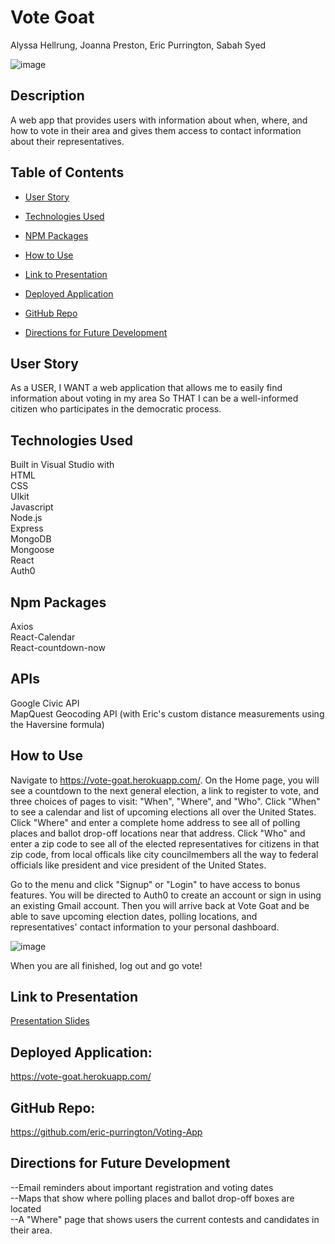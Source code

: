 # Vote Goat

Alyssa Hellrung, Joanna Preston, Eric Purrington, Sabah Syed

![image](https://user-images.githubusercontent.com/57811605/89361054-18979780-d67f-11ea-8ab4-69cfa94b3dc1.png)

## Description

A web app that provides users with information about when, where, and how to vote in their area and gives them access to contact information about their representatives.

## Table of Contents

- [User Story](#user-story)

- [Technologies Used](#technologies-used)

- [NPM Packages](#npm-packages)

- [How to Use](#how-to-use)

- [Link to Presentation](#link-to-presentation)

- [Deployed Application](#deployed-application)

- [GitHub Repo](#github-repo)

- [Directions for Future Development](#directions-for-future-development)

## User Story

As a USER,
I WANT a web application that allows me to easily find information about voting in my area
So THAT I can be a well-informed citizen who participates in the democratic process.

## Technologies Used  

Built in Visual Studio with    
HTML    
CSS    
UIkit  
Javascript  
Node.js    
Express    
MongoDB  
Mongoose   
React  
Auth0     

## Npm Packages  

Axios  
React-Calendar  
React-countdown-now

## APIs  

Google Civic API  
MapQuest Geocoding API (with Eric's custom distance measurements using the Haversine formula)    

## How to Use  
Navigate to https://vote-goat.herokuapp.com/. On the Home page, you will see a countdown to the next general election, a link to register to vote, and three choices of pages to visit: "When", "Where", and "Who". Click "When" to see a calendar and list of upcoming elections all over the United States. Click "Where" and enter a complete home address to see all of polling places and ballot drop-off locations near that address. Click "Who" and enter a zip code to see all of the elected representatives for citizens in that zip code, from local officals like city councilmembers all the way to federal officials like president and vice president of the United States.
    
Go to the menu and click "Signup" or "Login" to have access to bonus features. You will be directed to Auth0 to create an account or sign in using an existing Gmail account. Then you will arrive back at Vote Goat and be able to save upcoming election dates, polling locations, and representatives' contact information to your personal dashboard.  

![image](https://media.giphy.com/media/mF5rJefLZbMPG8vBAL/giphy.gif)
    
When you are all finished, log out and go vote!  

## Link to Presentation  

[Presentation Slides](https://docs.google.com/presentation/d/1dlZHA3vzadiruMZRbysk-JjpTdYnFAogLtp9jg1xuaY/edit#slide=id.p)  

## Deployed Application:  

https://vote-goat.herokuapp.com/  

## GitHub Repo:

https://github.com/eric-purrington/Voting-App

## Directions for Future Development

--Email reminders about important registration and voting dates  
--Maps that show where polling places and ballot drop-off boxes are located   
--A "Where" page that shows users the current contests and candidates in their area.